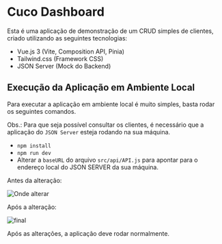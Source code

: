 # Cuco Dashboard

Esta é uma aplicação de demonstração de um CRUD simples de clientes, criado utilizando as seguintes tecnologias:
- Vue.js 3 (Vite, Composition API, Pinia)
- Tailwind.css (Framework CSS)
- JSON Server (Mock do Backend)

## Execução da Aplicação em Ambiente Local
Para executar a aplicação em ambiente local é muito simples, basta rodar os seguintes comandos.

Obs.: Para que seja possível consultar os clientes, é necessário que a aplicação do `JSON Server` esteja rodando na sua máquina.

- `npm install`
- `npm run dev`
- Alterar a `baseURL` do arquivo `src/api/API.js` para apontar para o endereço local do JSON SERVER da sua máquina.

Antes da alteração:

![Onde alterar](https://user-images.githubusercontent.com/39170090/217411328-42f6d4cd-b1e6-4d40-9c8b-36c044cce504.png)

Após a alteração:

![final](https://user-images.githubusercontent.com/39170090/217411356-5b0277fd-30f5-4324-b83e-5d5051aa72c1.png)

Após as alterações, a aplicação deve rodar normalmente.
